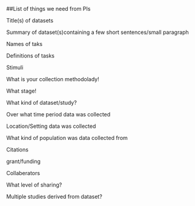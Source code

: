 ##List of things we need from PIs

Title(s) of datasets

Summary of dataset(s)containing a few short sentences/small paragraph

Names of taks

Definitions of tasks

Stimuli 

What is your collection methodolady!

What stage! 

What kind of dataset/study?

Over what time period data was collected

Location/Setting data was collected

What kind of population was data collected from

Citations

grant/funding

Collaberators

What level of sharing?

Multiple studies derived from dataset? 